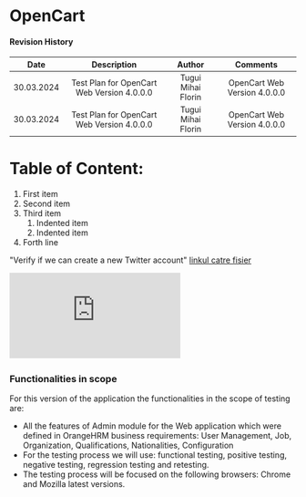 # OpenCart
#### Revision History
| Date| Description   | Author  |  Comments |
| :-----: | :---: | :---: | :---: |
| 30.03.2024 | Test Plan for OpenCart Web Version 4.0.0.0   | Tugui Mihai Florin   | OpenCart Web Version 4.0.0.0   |
| 30.03.2024 | Test Plan for OpenCart Web Version 4.0.0.0   | Tugui Mihai Florin   | OpenCart Web Version 4.0.0.0   |

# Table of Content:
1. First item
2. Second item
3. Third item
    1. Indented item
    2. Indented item
4. Forth line


"Verify if we can create a new Twitter account" [linkul catre fisier](https://github.com/tuguiflorin/Curs-Testare-Manuala/blob/main/SFT-21.pdf)


![Daily report](https://github.com/tuguiflorin/Curs-Testare-Manuala/blob/main/Zephyr%20Test%20Steps%20%2B%20Executions%20%2B%20Results%20(Jira).pdf)

### Functionalities in scope

For this version of the application the functionalities in the scope of testing are: 
+ All the features of Admin module for the Web application which were defined in OrangeHRM business requirements: User Management, Job, Organization, Qualifications, Nationalities, Configuration
+ For the testing process we will use: functional testing, positive testing, negative testing, regression testing and retesting.
+ The testing process will be focused on the following browsers:
Chrome  and Mozilla latest versions.
